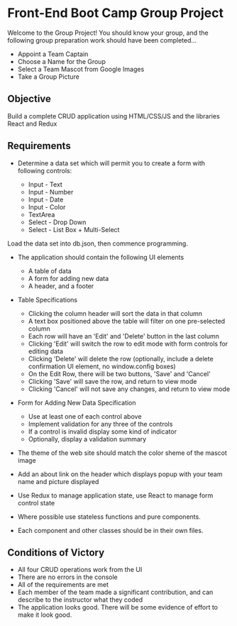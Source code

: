 # Front-End Boot Camp Group Project

Welcome to the Group Project! You should know your group, and the following group preparation work should have been completed...

- Appoint a Team Captain
- Choose a Name for the Group
- Select a Team Mascot from Google Images
- Take a Group Picture

## Objective

Build a complete CRUD application using HTML/CSS/JS and the libraries React and Redux

## Requirements

- Determine a data set which will permit you to create a form with following controls:

    - Input - Text
    - Input - Number
    - Input - Date
    - Input - Color
    - TextArea
    - Select - Drop Down
    - Select - List Box + Multi-Select

Load the data set into db.json, then commence programming.

- The application should contain the following UI elements

    - A table of data
    - A form for adding new data
    - A header, and a footer

- Table Specifications

    - Clicking the column header will sort the data in that column
    - A text box positioned above the table will filter on one pre-selected column
    - Each row will have an 'Edit' and 'Delete' button in the last column
    - Clicking 'Edit' will switch the row to edit mode with form controls for editing data
    - Clicking 'Delete' will delete the row (optionally, include a delete confirmation UI element, no window.config boxes)
    - On the Edit Row, there will be two buttons, 'Save' and 'Cancel'
    - Clicking 'Save' will save the row, and return to view mode
    - Clicking 'Cancel' will not save any changes, and return to view mode

- Form for Adding New Data Specification

    - Use at least one of each control above
    - Implement validation for any three of the controls
    - If a control is invalid display some kind of indicator
    - Optionally, display a validation summary

- The theme of the web site should match the color sheme of the mascot image

- Add an about link on the header which displays popup with your team name and picture displayed

- Use Redux to manage application state, use React to manage form control state

- Where possible use stateless functions and pure components.

- Each component and other classes should be in their own files.


## Conditions of Victory

- All four CRUD operations work from the UI
- There are no errors in the console
- All of the requirements are met
- Each member of the team made a significant contribution, and can describe to the instructor what they coded
- The application looks good. There will be some evidence of effort to make it look good.